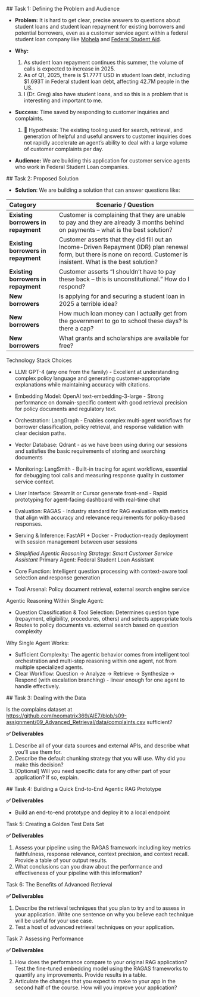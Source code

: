 ## Task 1: Defining the Problem and Audience

* **Problem:** It is hard to get clear, precise answers to questions about student loans and student loan repayment for existing borrowers and potential borrowers, even as a customer service agent within a federal student loan company like [Mohela](https://www.mohela.com/) and [Federal Student Aid](https://studentaid.gov/).

* **Why:**  
  1. As student loan repayment continues this summer, the volume of calls is expected to increase in 2025.  
  2. As of Q1, 2025, there is $1.777T USD in student loan debt, including $1.693T in Federal student loan debt, affecting 42.7M people in the US.  
  3. I (Dr. Greg) also have student loans, and so this is a problem that is interesting and important to me.  
* **Success:** Time saved by responding to customer inquiries and complaints.  
  1. 🧪 Hypothesis: The existing tooling used for search, retrieval, and generation of helpful and useful answers to customer inquiries does not rapidly accelerate an agent’s ability to deal with a large volume of customer complaints per day.  
* **Audience:** We are building this application for customer service agents who work in Federal Student Loan companies.

## Task 2: Proposed Solution
* **Solution**: We are building a solution that can answer questions like:

| Category | Scenario / Question |
| :---- | ----- |
| **Existing borrowers in repayment** | Customer is complaining that they are unable to pay and they are already 3 months behind on payments – what is the best solution? |
| **Existing borrowers in repayment** | Customer asserts that they did fill out an Income-Driven Repayment (IDR) plan renewal form, but there is none on record. Customer is insistent. What is the best solution? |
| **Existing borrowers in repayment** | Customer asserts “I shouldn’t have to pay these back – this is unconstitutional.” How do I respond? |
| **New borrowers** | Is applying for and securing a student loan in 2025 a terrible idea? |
| **New borrowers** | How much loan money can I actually get from the government to go to school these days? Is there a cap? |
| **New borrowers** | What grants and scholarships are available for free? |


Technology Stack Choices

- LLM: GPT-4 (any one from the family) - Excellent at understanding complex policy language and generating customer-appropriate explanations while maintaining accuracy with citations.
- Embedding Model: OpenAI text-embedding-3-large - Strong performance on domain-specific content with good retrieval precision for policy documents and regulatory text.
- Orchestration: LangGraph - Enables complex multi-agent workflows for borrower classification, policy retrieval, and response validation with clear decision paths.
- Vector Database: Qdrant - as we have been using during our sessions and satisfies the basic requirements of storing and searching documents
- Monitoring: LangSmith - Built-in tracing for agent workflows, essential for debugging tool calls and measuring response quality in customer service context.
- User Interface: Streamlit or Cursor generate front-end - Rapid prototyping for agent-facing dashboard with real-time chat
- Evaluation: RAGAS - Industry standard for RAG evaluation with metrics that align with accuracy and relevance requirements for policy-based responses.
- Serving & Inference: FastAPI + Docker - Production-ready deployment with session management between user sessions

- _Simplified Agentic Reasoning Strategy: Smart Customer Service Assistant_
Primary Agent: Federal Student Loan Assistant
- Core Function: Intelligent question processing with context-aware tool selection and response generation
- Tool Arsenal: Policy document retrieval, external search engine service

Agentic Reasoning Within Single Agent:
- Question Classification & Tool Selection: Determines question type (repayment, eligibility, procedures, others) and selects appropriate tools 
- Routes to policy documents vs. external search based on question complexity

Why Single Agent Works:
- Sufficient Complexity: The agentic behavior comes from intelligent tool orchestration and multi-step reasoning within one agent, not from multiple specialized agents.
- Clear Workflow: Question → Analyze → Retrieve → Synthesize → Respond (with escalation branching) - linear enough for one agent to handle effectively.

## Task 3: Dealing with the Data

Is the complains dataset at https://github.com/neomatrix369/AIE7/blob/s09-assignment/09_Advanced_Retrieval/data/complaints.csv sufficient?

**✅ Deliverables**

1. Describe all of your data sources and external APIs, and describe what you’ll use them for.
2. Describe the default chunking strategy that you will use.  Why did you make this decision?
3. [Optional] Will you need specific data for any other part of your application?   If so, explain.

## Task 4: Building a Quick End-to-End Agentic RAG Prototype

**✅ Deliverables**
- Build an end-to-end prototype and deploy it to a local endpoint

Task 5: Creating a Golden Test Data Set

**✅ Deliverables**
1. Assess your pipeline using the RAGAS framework including key metrics faithfulness, response relevance, context precision, and context recall.  Provide a table of your output results.
2. What conclusions can you draw about the performance and effectiveness of your pipeline with this information?

Task 6: The Benefits of Advanced Retrieval

**✅ Deliverables**
1. Describe the retrieval techniques that you plan to try and to assess in your application. Write one sentence on why you believe each technique will be useful for your use case.
2. Test a host of advanced retrieval techniques on your application.

Task 7: Assessing Performance

**✅ Deliverables**
1. How does the performance compare to your original RAG application?  Test the fine-tuned embedding model using the RAGAS frameworks to quantify any improvements.  Provide results in a table.
2. Articulate the changes that you expect to make to your app in the second half of the course. How will you improve your application?